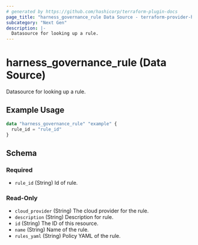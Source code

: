 ```yaml
---
# generated by https://github.com/hashicorp/terraform-plugin-docs
page_title: "harness_governance_rule Data Source - terraform-provider-harness"
subcategory: "Next Gen"
description: |-
  Datasource for looking up a rule.
---
```


# harness_governance_rule (Data Source)

Datasource for looking up a rule.

## Example Usage

```terraform
data "harness_governance_rule" "example" {
  rule_id = "rule_id"
}
```

<!-- schema generated by tfplugindocs -->
## Schema

### Required

- `rule_id` (String) Id of rule.

### Read-Only

- `cloud_provider` (String) The cloud provider for the rule.
- `description` (String) Description for rule.
- `id` (String) The ID of this resource.
- `name` (String) Name of the rule.
- `rules_yaml` (String) Policy YAML of the rule.
